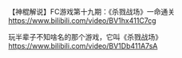 
【神棍解说】FC游戏第十九期：《杀戮战场》一命通关 https://www.bilibili.com/video/BV1hx411C7cg

玩半辈子不知啥名的那个游戏，它叫《杀戮战场》 https://www.bilibili.com/video/BV1Db411A7sA
